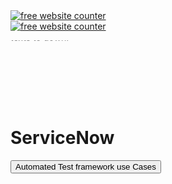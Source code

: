
<html>

<head>
<script async src="https://pagead2.googlesyndication.com/pagead/js/adsbygoogle.js"></script>
<script>
     (adsbygoogle = window.adsbygoogle || []).push({
          google_ad_client: "ca-pub-7956437324513969",
          enable_page_level_ads: true
     });
</script>
</head>
<link rel="stylesheet" href="https://stackpath.bootstrapcdn.com/bootstrap/4.3.1/css/bootstrap.min.css" integrity="sha384-ggOyR0iXCbMQv3Xipma34MD+dH/1fQ784/j6cY/iJTQUOhcWr7x9JvoRxT2MZw1T" crossorigin="anonymous">


<body>
<a href="https://www.freecounterstat.com" title="free website counter"><img src="https://counter10.wheredoyoucomefrom.ovh/private/freecounterstat.php?c=br8s9hfktfbhscxqs4gycmczefcpneb4" border="0" title="free website counter" alt="free website counter"></a>

<div id="sfcbr8s9hfktfbhscxqs4gycmczefcpneb4"></div><script type="text/javascript" src="https://counter10.wheredoyoucomefrom.ovh/private/counter.js?c=br8s9hfktfbhscxqs4gycmczefcpneb4&down=async" async></script><noscript><a href="https://www.freecounterstat.com" title="free website counter"><img src="https://counter10.wheredoyoucomefrom.ovh/private/freecounterstat.php?c=br8s9hfktfbhscxqs4gycmczefcpneb4" border="0" title="free website counter" alt="free website counter"></a></noscript>

<script async src="https://pagead2.googlesyndication.com/pagead/js/adsbygoogle.js"></script>
<!-- ad1 -->
<ins class="adsbygoogle"
     style="display:block"
     data-ad-client="ca-pub-7956437324513969"
     data-ad-slot="4839106982"
     data-ad-format="auto"
     data-full-width-responsive="true"></ins>
<script>
     (adsbygoogle = window.adsbygoogle || []).push({});
</script>

<marquee width="60%" direction="down" height="100px">
This is a sample scrolling text that has scrolls texts to down.
</marquee>


<h1>ServiceNow</h1>

<button type="button" class="btn btn-primary">Automated Test framework use Cases</button>




</body>
</html>
